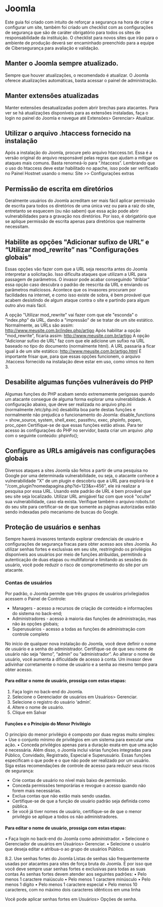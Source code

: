 # Joomla

Este guia foi criado com intuito de reforçar a segurança na hora de criar e configurar um site, também foi criado um checklist com as configurações de segurança que são de caráter obrigatório para todos os sites de responsabilidade da instituição. O checklist para novos sites que irão para o ambiente de produção deverá ser encaminhado preenchido para a equipe de Cibersegurança para avaliação e validação.

## Manter o Joomla sempre atualizado.
Sempre que houver atualizações, o recomendado é atualizar. 
O Joomla oferece atualizações automáticas, basta acessar o painel de administração.
 

## Manter extensões atualizadas
Manter extensões desatualizadas podem abrir brechas para atacantes.
Para ver se há atualizações disponíveis para as extensões instaladas, faça o login no painel do Joomla e navegue até Extensões> Gerenciar> Atualizar.
 

## Utilizar o arquivo .htaccess fornecido na instalação
Após a instalação do Joomla, procure pelo arquivo htaccess.txt. Essa é a versão original do arquivo responsável pelas regras que ajudam a mitigar os ataques mais comuns. Basta renomeá-lo para “.htaccess”.
Lembrando que o uso do htaccess deve estar habilitado no apache, isso pode ser verificado no Painel Hostnet usando o menu: Site >> Configurações extras

	
## Permissão de escrita em diretórios
Geralmente usuários do Joomla acreditam ser mais fácil aplicar permissão de escrita para todos os diretórios de uma única vez ou para a raiz do site, entretanto se esquecem (ou não sabem) que essa ação pode abrir vulnerabilidades para a gravação nos diretórios. Por isso, é obrigatório que se aplique permissão de escrita apenas para diretórios que realmente necessitam.

## Habilite as opções "Adicionar sufixo de URL” e “Utilizar mod_rewrite” nas "Configurações globais"
Essas opções vão fazer com que a URL seja reescrita antes do Joomla interpretar a solicitação. Isso dificulta ataques que utilizam a URL para passagem de parâmetros. O invasor pode acabar conseguindo “driblar” essa opção caso descubra o padrão de reescrita da URL e enviando os parâmetros maliciosos. Acontece que os invasores procuram por facilidades na internet, e como isso existe de sobra, é bem provável que acabem desistindo de algum ataque contra o site e partindo para algum outro alvo mais fácil.
 
A opção "Utilizar mod_rewrite" vai fazer com que ele "esconda" o "index.php" da URL, dando a "impressão" de se tratar de um site estático. Normalmente, as URLs são assim:
http://www.meusite.com.br/index.php/artigo
Após habilitar a opção "mod_rewrite", ficaria assim:
http://www.meusite.com.br/artigo
A opção "Adicionar sufixo de URL" faz com que ele adicione um sufixo na URL baseado no tipo do documento (normalmente html). A URL passaria a ficar igual à de um site estático:
http://www.meusite.com.br/artigo.html
É importante frisar que, para que essas opções funcionem, o arquivo .htaccess fornecido na instalação deve estar em uso, como vimos no item 3.


## Desabilite algumas funções vulneráveis do PHP
Algumas funções do PHP acabam sendo extremamente perigosas quando um atacante consegue de alguma forma explorar uma vulnerabilidade. A configuração abaixo, que deve ser realizada no arquivo php.ini (normalmente /etc/php.ini) desabilita boa parte destas funções e normalmente não prejudica o funcionamento do Joomla:
disable_functions = show_source, system, shell_exec, passthru, exec, phpinfo, popen, proc_open
Certifique-se de que essas funções estão ativas. Para ter acesso às configurações do PHP no servidor, basta criar um arquivo .php com o seguinte conteúdo:
phpinfo();

## Configure as URLs amigáveis nas configurações globais
Diversos ataques a sites Joomla são feitos a partir de uma pesquisa no Google por uma determinada vulnerabilidade, ou seja, o atacante conhece a vulnerabilidade "X" de um plugin e descobriu que a URL para explorá-la é "/com_plugin?nomedapagina.php?id=123&x=456", ele irá realizar a pesquisa por essa URL. Usando este padrão de URL é bem provável que seu site seja localizado. Utilizar URL amigável faz com que você "oculte" sua vulnerabilidade, caso ela exista. Verifique também o arquivo robots.txt do seu site para certificar-se de que somente as páginas autorizadas estão sendo indexadas pelo mecanismo de buscas do Google.

## Proteção de usuários e senhas
Sempre haverá invasores tentando explorar credenciais de usuário e configurações de segurança fracas para obter acesso aos sites Joomla.
Ao utilizar senhas fortes e exclusivas em seu site, restringindo os privilégios disponíveis aos usuários por meio de funções atribuídas, permitindo a autenticação de duas etapas ou multifatorial e limitando as sessões do usuário, você pode reduzir o risco de comprometimento do site por um atacante.

### Contas de usuários
Por padrão, o Joomla permite que três grupos de usuários privilegiados acessem o Painel de Controle:

- Managers - acesso a recursos de criação de conteúdo e informações do sistema no back-end;
- Administradores - acesso à maioria das funções de administração, mas não às opções globais;
- Superusuários - acesso a todas as funções de administração com controle completo

No início de qualquer nova instalação do Joomla, você deve definir o nome de usuário e a senha do administrador. Certifique-se de que seu nome de usuário não seja “demo”, “admin” ou “administrador”.
Ao alterar o nome de usuário, você aumenta a dificuldade de acesso à conta. Um invasor deve adivinhar corretamente o nome de usuário e a senha ao mesmo tempo para obter acesso.

#### Para editar o nome de usuário, prossiga com estas etapas:
1.	Faça login no back-end do Joomla.
2.	Selecione o Gerenciador de usuários em Usuários> Gerenciar.
3.	Selecione o registro do usuário ‘admin’.
4.	Altere o nome de usuário.
5.	Clique em Salvar

#### Funções e o Princípio do Menor Privilégio
O princípio do menor privilégio é composto por duas regras muito simples:
•	Use o conjunto mínimo de privilégios em um sistema para executar uma ação.
•	Conceda privilégios apenas para a duração exata em que uma ação é necessária.
Além disso, o Joomla inclui várias funções integradas para Público, Convidado, Registrado, Especial e Superusuário. Essas funções especificam o que pode e o que não pode ser realizado por um usuário.
Siga estas recomendações de controle de acesso para reduzir seus riscos de segurança:

- Crie contas de usuário no nível mais baixo de permissão.
- Conceda permissões temporárias e revogue o acesso quando não forem mais necessárias.
- Exclua contas que não estão mais sendo usadas.
- Certifique-se de que a função de usuário padrão seja definida como pública.
- Se você já tiver nomes de usuário, certifique-se de que o menor privilégio se aplique a todos os não administradores.


#### Para editar o nome de usuário, prossiga com estas etapas:
•	Faça login no back-end do Joomla como administrador.
•	Selecione o Gerenciador de usuários em Usuários> Gerenciar.
•	Selecione o usuário que deseja editar e atribua-o ao grupo de usuários Público.

 

8.2.	Use senhas fortes do Joomla
Listas de senhas são frequentemente usadas por atacantes para sites de força bruta do Joomla. É por isso que você deve sempre usar senhas fortes e exclusivas para todas as suas contas
As senhas fortes devem atender aos seguintes padrões:
•	Pelo menos 1 caractere maiúsculo
•	Pelo menos 1 caractere minúsculo
•	Pelo menos 1 dígito
•	Pelo menos 1 caractere especial
•	Pelo menos 10 caracteres, com no máximo dois caracteres idênticos em uma linha

Você pode aplicar senhas fortes em Usuários> Opções de senha.